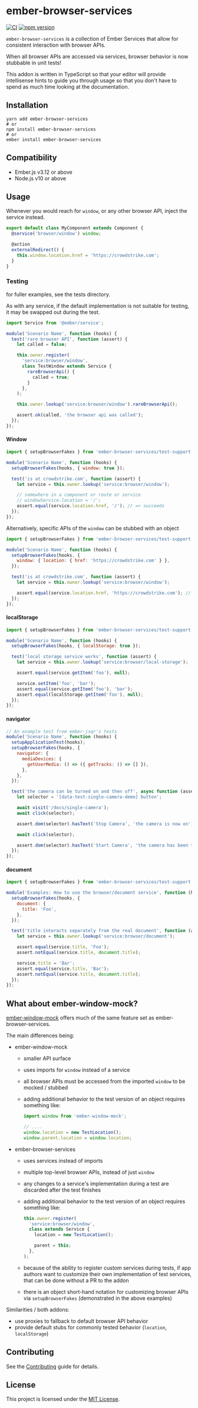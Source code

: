 # ember-browser-services

[![CI](https://github.com/CrowdStrike/ember-browser-services/actions/workflows/ci.yml/badge.svg)](https://github.com/CrowdStrike/ember-browser-services/actions/workflows/ci.yml)
[![npm version](https://badge.fury.io/js/ember-browser-services.svg)](https://badge.fury.io/js/ember-browser-services)

`ember-browser-services` is a collection of Ember Services that allow for
consistent interaction with browser APIs.

When all browser APIs are accessed via services, browser behavior is now
stubbable in unit tests!

This addon is written in TypeScript so that your editor will provide intellisense
hints to guide you through usage so that you don't have to spend as much time
looking at the documentation.

## Installation

    yarn add ember-browser-services
    # or
    npm install ember-browser-services
    # or
    ember install ember-browser-services

## Compatibility

*   Ember.js v3.12 or above
*   Node.js v10 or above

## Usage

Whenever you would reach for `window`, or any other browser API, inject the
service instead.

```js
export default class MyComponent extends Component {
  @service('browser/window') window;

  @action
  externalRedirect() {
    this.window.location.href = 'https://crowdstrike.com';
  }
}
```

### Testing

for fuller examples, see the tests directory.

As with any service, if the default implementation is not suitable for testing,
it may be swapped out during the test.

```js
import Service from '@ember/service';

module('Scenario Name', function (hooks) {
  test('rare browser API', function (assert) {
    let called = false;

    this.owner.register(
      'service:browser/window',
      class TestWindow extends Service {
        rareBrowserApi() {
          called = true;
        }
      },
    );

    this.owner.lookup('service:browser/window').rareBrowserApi();

    assert.ok(called, 'the browser api was called');
  });
});
```

#### Window

```js
import { setupBrowserFakes } from 'ember-browser-services/test-support';

module('Scenario Name', function (hooks) {
  setupBrowserFakes(hooks, { window: true });

  test('is at crowdstrike.com', function (assert) {
    let service = this.owner.lookup('service:browser/window');

    // somewhere in a component or route or service
    // windowService.location = '/';
    assert.equal(service.location.href, '/'); // => succeeds
  });
});
```


Alternatively, specific APIs of the `window` can be stubbed with an object

```js
import { setupBrowserFakes } from 'ember-browser-services/test-support';

module('Scenario Name', function (hooks) {
  setupBrowserFakes(hooks, {
    window: { location: { href: 'https://crowdstrike.com' } },
  });

  test('is at crowdstrike.com', function (assert) {
    let service = this.owner.lookup('service:browser/window');

    assert.equal(service.location.href, 'https://crowdstrike.com'); // => succeeds
  });
});
```

#### localStorage

```js
import { setupBrowserFakes } from 'ember-browser-services/test-support';

module('Scenario Name', function (hooks) {
  setupBrowserFakes(hooks, { localStorage: true });

  test('local storage service works', function (assert) {
    let service = this.owner.lookup('service:browser/local-storage');

    assert.equal(service.getItem('foo'), null);

    service.setItem('foo', 'bar');
    assert.equal(service.getItem('foo'), 'bar');
    assert.equal(localStorage.getItem('foo'), null);
  });
});
```

#### navigator

```js
// An example test from ember-jsqr's tests
module('Scenario Name', function (hooks) {
  setupApplicationTest(hooks);
  setupBrowserFakes(hooks, {
    navigator: {
      mediaDevices: {
        getUserMedia: () => ({ getTracks: () => [] }),
      },
    },
  });

  test('the camera can be turned on and then off', async function (assert) {
    let selector = '[data-test-single-camera-demo] button';

    await visit('/docs/single-camera');
    await click(selector);

    assert.dom(selector).hasText('Stop Camera', 'the camera is now on');

    await click(selector);

    assert.dom(selector).hasText('Start Camera', 'the camera has been turned off');
  });
});
```

#### document

```js
import { setupBrowserFakes } from 'ember-browser-services/test-support';

module('Examples: How to use the browser/document service', function (hooks) {
  setupBrowserFakes(hooks, {
    document: {
      title: 'Foo',
    },
  });

  test('title interacts separately from the real document', function (assert) {
    let service = this.owner.lookup('service:browser/document');

    assert.equal(service.title, 'Foo');
    assert.notEqual(service.title, document.title);

    service.title = 'Bar';
    assert.equal(service.title, 'Bar');
    assert.notEqual(service.title, document.title);
  });
});
```

## What about ember-window-mock?

[ember-window-mock](https://github.com/kaliber5/ember-window-mock) offers much
of the same feature set as ember-browser-services.

The main differences being:
 - ember-window-mock
   - smaller API surface
   - uses imports for `window` instead of a service
   - all browser APIs must be accessed from the imported `window` to be mocked / stubbed
   - adding additional behavior to the test version of an object requires something like:

       ```js
       import window from 'ember-window-mock';

       // ....
       window.location = new TestLocation();
       window.parent.location = window.location;
       ```

 - ember-browser-services
   - uses services instead of imports
   - multiple top-level browser APIs, instead of just `window`
   - any changes to a service's implementation during a test are discarded after the test finishes
   - adding additional behavior to the test version of an object requires something like:

      ```js
      this.owner.register(
        'service:browser/window',
        class extends Service {
          location = new TestLocation();

          parent = this;
        },
      );
      ```
   - because of the ability to register custom services during tests,
     if app authors want to customize their own implementation of test services, that can be done
     without a PR to the addon
   - there is an object short-hand notation for customizing browser APIs via `setupBrowserFakes`
     (demonstrated in the above examples)

Similarities / both addons:
 - use proxies to fallback to default browser API behavior
 - provide default stubs for commonly tested behavior (`location`, `localStorage`)



## Contributing

See the [Contributing](CONTRIBUTING.md) guide for details.

## License

This project is licensed under the [MIT License](LICENSE.md).
